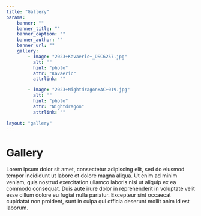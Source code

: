 ```yaml
---
title: "Gallery"
params:
    banner: ""
    banner_title: ""
    banner_caption: ""
    banner_author: ""
    banner_url: ""
    gallery:
        - image: "2023+Kavaeric+_DSC6257.jpg"
          alt: ""
          hint: "photo"
          attr: "Kavaeric"
          attrlink: ""

        - image: "2023+Nightdragon+AC+019.jpg"
          alt: ""
          hint: "photo"
          attr: "Nightdragon"
          attrlink: ""

layout: "gallery"
---
```


# Gallery

Lorem ipsum dolor sit amet, consectetur adipiscing elit, sed do eiusmod tempor incididunt ut labore et dolore magna aliqua. Ut enim ad minim veniam, quis nostrud exercitation ullamco laboris nisi ut aliquip ex ea commodo consequat. Duis aute irure dolor in reprehenderit in voluptate velit esse cillum dolore eu fugiat nulla pariatur. Excepteur sint occaecat cupidatat non proident, sunt in culpa qui officia deserunt mollit anim id est laborum.
